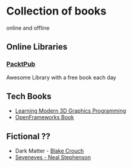 # Collection of books
online and offline

## Online Libraries

### [PacktPub](www.packtpub.com)
Awesome Library with a free book each day



## Tech Books

* [Learning Modern 3D Graphics Programming](https://paroj.github.io/gltut/)
* [OpenFrameworks Book](https://openframeworks.cc/ofBook/chapters/foreword.html)


## Fictional ??

* Dark Matter - [Blake Crouch](https://en.wikipedia.org/wiki/Blake_Crouch)
* [Seveneves - Neal Stephenson](https://en.wikipedia.org/wiki/Seveneves)
